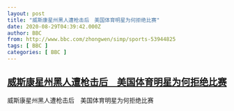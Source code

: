 ```yaml
---
layout: post
title: "威斯康星州黑人遭枪击后　美国体育明星为何拒绝比赛"
date: 2020-08-29T04:39:42.000Z
author: BBC
from: http://www.bbc.com/zhongwen/simp/sports-53944825
tags: [ BBC ]
categories: [ BBC ]
---
```

<!--1598675982000-->
[威斯康星州黑人遭枪击后　美国体育明星为何拒绝比赛](http://www.bbc.com/zhongwen/simp/sports-53944825)
------

<div>
威斯康星州黑人遭枪击后　美国体育明星为何拒绝比赛
</div>
